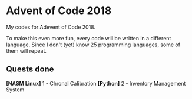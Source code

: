 # Advent of Code 2018
My codes for Adevent of Code 2018.

To make this even more fun, every code will be written in a different language. Since I don't (yet) know 25 programming languages, some of them will repeat.

## Quests done ##

**[NASM Linux]** 1 - Chronal Calibration
**[Python]** 2 - Inventory Management System

